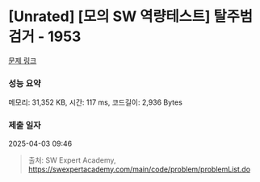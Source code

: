 # [Unrated] [모의 SW 역량테스트] 탈주범 검거 - 1953 

[문제 링크](https://swexpertacademy.com/main/code/problem/problemDetail.do?contestProbId=AV5PpLlKAQ4DFAUq) 

### 성능 요약

메모리: 31,352 KB, 시간: 117 ms, 코드길이: 2,936 Bytes

### 제출 일자

2025-04-03 09:46



> 출처: SW Expert Academy, https://swexpertacademy.com/main/code/problem/problemList.do